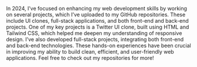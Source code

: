 In 2024, I’ve focused on enhancing my web development skills by working on several projects, which I’ve uploaded to my GitHub repositories. These include UI clones, full-stack applications, and both front-end and back-end projects. One of my key projects is a Twitter UI clone, built using HTML and Tailwind CSS, which helped me deepen my understanding of responsive design. I’ve also developed full-stack projects, integrating both front-end and back-end technologies. These hands-on experiences have been crucial in improving my ability to build clean, efficient, and user-friendly web applications. Feel free to check out my repositories for more!


